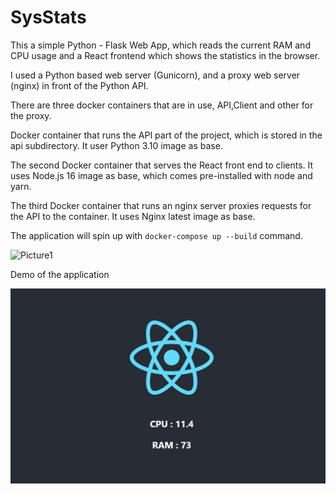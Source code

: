 # SysStats

This a simple Python - Flask Web App, which reads the current RAM and CPU usage and a React frontend which shows the statistics in the browser.

I used a Python based web server (Gunicorn), and a proxy web server (nginx) in front of the Python API.

There are three docker containers that are in use, API,Client and other for the proxy.

Docker container that runs the API part of the project, which is stored in the api subdirectory.
It user Python 3.10 image as base.

The second Docker container that serves the React front end to clients.
It uses Node.js 16 image as base, which comes pre-installed with node and yarn.

The third Docker container that runs an nginx server proxies requests for the API to the container.
It uses Nginx latest image as base.

The application will spin up with `docker-compose up --build` command.

![Picture1](https://user-images.githubusercontent.com/8210555/204766824-8425f19b-666a-4a11-8722-c5229f65d49f.jpg)

Demo of the application

![Picture1](img/readme.jpg)
